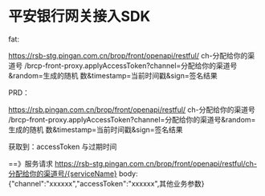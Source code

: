 # 平安银行网关接入SDK

fat:

https://rsb-stg.pingan.com.cn/brop/front/openapi/restful/ ch-分配给你的渠道号
    /brcp-front-proxy.applyAccessToken?channel=分配给你的渠道号&random=生成的随机
    数&timestamp=当前时间戳&sign=签名结果
    
PRD： 

https://rsb.pingan.com.cn/brop/front/openapi/restful/ ch-分配给你的渠道号
/brcp-front-proxy.applyAccessToken?channel=分配给你的渠道号&random=生成的随机
数&timestamp=当前时间戳&sign=签名结果     

获取到：accessToken 与过期时间 

==》服务请求
https://rsb-stg.pingan.com.cn/brop/front/openapi/restful/ch-分配给你的渠道号/{serviceName}
body:{"channel":"xxxxxx","accessToken":"xxxxxx",其他业务参数}  



